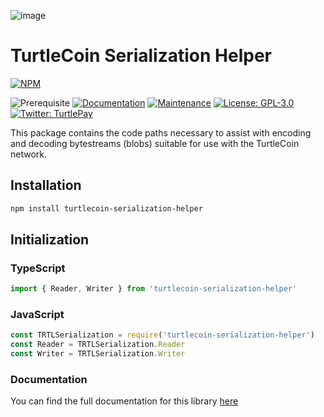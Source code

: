![image](https://user-images.githubusercontent.com/34389545/35821974-62e0e25c-0a70-11e8-87dd-2cfffeb6ed47.png)

# TurtleCoin Serialization Helper

[![NPM](https://nodei.co/npm/turtlecoin-serialization-helper.png?downloads=true&stars=true)](https://nodei.co/npm/turtlecoin-serialization-helper/)

![Prerequisite](https://img.shields.io/badge/node-%3E%3D6-blue.svg) [![Documentation](https://img.shields.io/badge/documentation-yes-brightgreen.svg)](https://serialization.turtlecoin.dev) [![Maintenance](https://img.shields.io/badge/Maintained%3F-yes-green.svg)](https://github.com/turtlecoin/turtlecoin-serialization-helper/graphs/commit-activity) [![License: GPL-3.0](https://img.shields.io/badge/License-GPL--3.0-yellow.svg)](https://github.com/turtlecoin/turtlecoin-serialization-helper/blob/master/LICENSE) [![Twitter: TurtlePay](https://img.shields.io/twitter/follow/_TurtleCoin.svg?style=social)](https://twitter.com/_TurtleCoin)

This package contains the code paths necessary to assist with encoding and decoding bytestreams (blobs) suitable for use with the TurtleCoin network.

## Installation

```bash
npm install turtlecoin-serialization-helper
```

## Initialization

### TypeScript

```typescript
import { Reader, Writer } from 'turtlecoin-serialization-helper'
```

### JavaScript

```javascript
const TRTLSerialization = require('turtlecoin-serialization-helper')
const Reader = TRTLSerialization.Reader
const Writer = TRTLSerialization.Writer
```

### Documentation

You can find the full documentation for this library [here](https://serialization.turtlecoin.dev)
